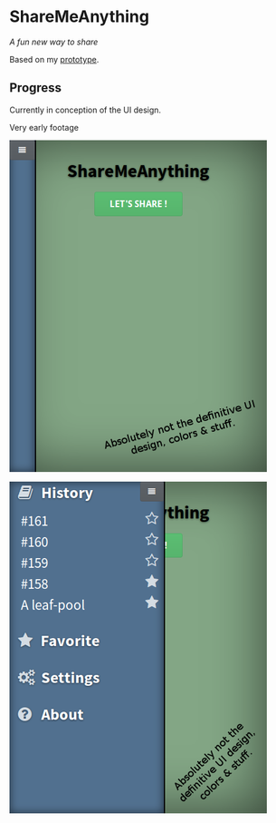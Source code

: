 ShareMeAnything
===============

*A fun new way to share*

Based on my [prototype](https://github.com/Cowa/SMA-Prototype).

Progress
--------

Currently in conception of the UI design.

Very early footage

![early1](readme/early1.png)

![early2](readme/early2.png)